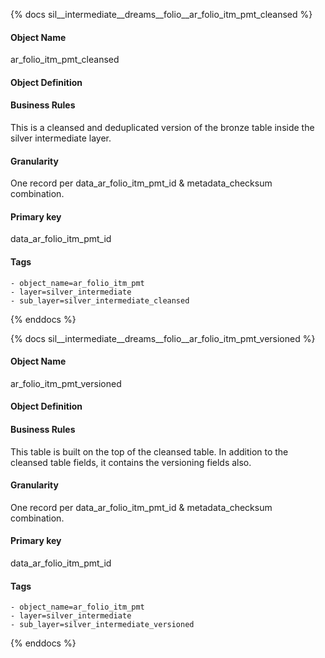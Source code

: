 {% docs sil__intermediate__dreams__folio__ar_folio_itm_pmt_cleansed %}

#### Object Name
ar_folio_itm_pmt_cleansed

#### Object Definition


#### Business Rules
This is a cleansed and deduplicated version of the bronze table inside the silver intermediate layer.

#### Granularity
One record per data_ar_folio_itm_pmt_id & metadata_checksum combination.

#### Primary key
data_ar_folio_itm_pmt_id

#### Tags
    - object_name=ar_folio_itm_pmt
    - layer=silver_intermediate
    - sub_layer=silver_intermediate_cleansed

{% enddocs %}

{% docs sil__intermediate__dreams__folio__ar_folio_itm_pmt_versioned %}

#### Object Name
ar_folio_itm_pmt_versioned

#### Object Definition


#### Business Rules
This table is built on the top of the cleansed table. In addition to the cleansed table fields, it contains the versioning fields also.

#### Granularity
One record per data_ar_folio_itm_pmt_id & metadata_checksum combination.

#### Primary key
data_ar_folio_itm_pmt_id

#### Tags
    - object_name=ar_folio_itm_pmt
    - layer=silver_intermediate
    - sub_layer=silver_intermediate_versioned

{% enddocs %}